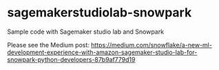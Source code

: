# sagemakerstudiolab-snowpark
Sample code with Sagemaker studio lab and Snowpark

Please see the Medium post: https://medium.com/snowflake/a-new-ml-development-experience-with-amazon-sagemaker-studio-lab-for-snowpark-python-developers-87b9af779d19
